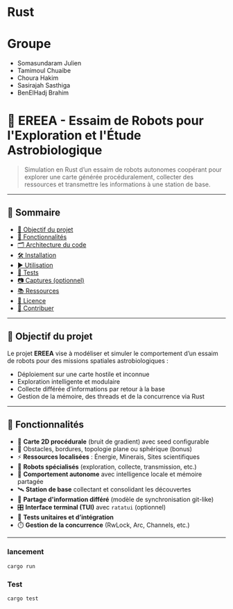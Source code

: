 # Rust
# Groupe
- Somasundaram Julien
- Tamimoul Chuaibe
- Choura Hakim
- Sasirajah Sasthiga
- BenElHadj Brahim

# 🌌 EREEA - Essaim de Robots pour l'Exploration et l'Étude Astrobiologique

> Simulation en Rust d’un essaim de robots autonomes coopérant pour explorer une carte générée procéduralement, collecter des ressources et transmettre les informations à une station de base.

---

## 🧠 Sommaire

- [🎯 Objectif du projet](#-objectif-du-projet)
- [🚀 Fonctionnalités](#-fonctionnalités)
- [🗂️ Architecture du code](#️-architecture-du-code)
- [🛠️ Installation](#️-installation)
- [▶️ Utilisation](#️-utilisation)
- [🧪 Tests](#-tests)
- [📷 Captures (optionnel)](#-captures-optionnel)
- [📚 Ressources](#-ressources)
- [📜 Licence](#-licence)
- [🤝 Contribuer](#-contribuer)

---

## 🎯 Objectif du projet

Le projet **EREEA** vise à modéliser et simuler le comportement d’un essaim de robots pour des missions spatiales astrobiologiques :

- Déploiement sur une carte hostile et inconnue
- Exploration intelligente et modulaire
- Collecte différée d’informations par retour à la base
- Gestion de la mémoire, des threads et de la concurrence via Rust

---

## 🚀 Fonctionnalités

- 🧭 **Carte 2D procédurale** (bruit de gradient) avec seed configurable
- 🧱 Obstacles, bordures, topologie plane ou sphérique (bonus)
- ⚡ **Ressources localisées** : Énergie, Minerais, Sites scientifiques
- 🤖 **Robots spécialisés** (exploration, collecte, transmission, etc.)
- 🧠 **Comportement autonome** avec intelligence locale et mémoire partagée
- 🛰️ **Station de base** collectant et consolidant les découvertes
- 🔁 **Partage d'information différé** (modèle de synchronisation git-like)
- 🎛️ **Interface terminal (TUI)** avec `ratatui` (optionnel)
- 🔬 **Tests unitaires et d’intégration**
- ⏱️ **Gestion de la concurrence** (RwLock, Arc, Channels, etc.)

---

### lancement
```bash
cargo run
```
### Test
```bash
cargo test
```
